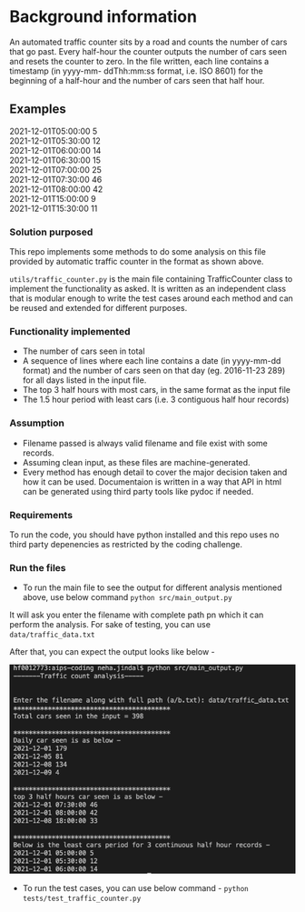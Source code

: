 # Background information
An automated traffic counter sits by a road and counts the number of cars that go 
past. Every half-hour the counter outputs the number of cars seen and resets the counter 
to zero.
In the file written, each line contains a timestamp (in yyyy-mm- ddThh:mm:ss format, i.e. ISO 8601) for the beginning of a half-hour and the number of cars seen that half hour.

## Examples
2021-12-01T05:00:00 5<br/>
2021-12-01T05:30:00 12<br/>
2021-12-01T06:00:00 14<br/>
2021-12-01T06:30:00 15<br/>
2021-12-01T07:00:00 25<br/>
2021-12-01T07:30:00 46<br/>
2021-12-01T08:00:00 42<br/>
2021-12-01T15:00:00 9<br/>
2021-12-01T15:30:00 11

### Solution purposed

This repo implements some methods to do some analysis on this file provided by automatic traffic counter in the format as shown above.

`utils/traffic_counter.py` is the main file containing TrafficCounter class to implement the functionality as asked. It is written as an independent class that is modular enough to write the test cases around each method and can be reused and extended for different purposes.

### Functionality implemented
* The number of cars seen in total
* A sequence of lines where each line contains a date (in yyyy-mm-dd format) and the
number of cars seen on that day (eg. 2016-11-23 289) for all days listed in the input file.
* The top 3 half hours with most cars, in the same format as the input file
* The 1.5 hour period with least cars (i.e. 3 contiguous half hour records)

### Assumption 
* Filename passed is always valid filename and file exist with some records.
* Assuming clean input, as these files are machine-generated.
* Every method has enough detail to cover the major decision taken and how it can be used. Documentaion is written in a way that API in html can be generated using third party tools like pydoc if needed.

###  Requirements
To run the code, you should have python installed and this repo uses no third party depenencies as restricted by the coding challenge.

### Run the files

* To run the main file to see the output for different analysis mentioned above, use below command 
`python src/main_output.py`

It will ask you enter the filename with complete path pn which it can perform the analysis. For sake of testing, you can use `data/traffic_data.txt`

After that, you can expect the output looks like below - 

![GitHub Light](images/output.png)

* To run the test cases, you can use below command - 
`python tests/test_traffic_counter.py`





